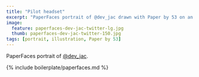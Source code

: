 ```yaml
---
title: "Pilot headset"
excerpt: "PaperFaces portrait of @dev_jac drawn with Paper by 53 on an iPad."
image: 
  feature: paperfaces-dev-jac-twitter-lg.jpg
  thumb: paperfaces-dev-jac-twitter-150.jpg
tags: [portrait, illustration, Paper by 53]
---
```


PaperFaces portrait of [@dev_jac](http://twitter.com/dev_jac).

{% include boilerplate/paperfaces.md %}